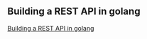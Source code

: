 ## Building a REST API in golang

[Building a REST API in golang](https://nilpath.se/building-a-rest-api-in-golang/)
